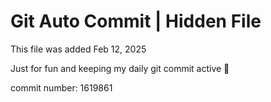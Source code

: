 # Git Auto Commit | Hidden File

This file was added Feb 12, 2025

Just for fun and keeping my daily git commit active 🤪

commit number: 1619861
